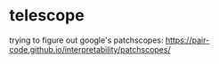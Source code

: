 # telescope
trying to figure out google's patchscopes: https://pair-code.github.io/interpretability/patchscopes/
